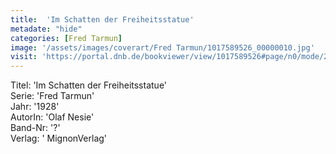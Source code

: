 ```yaml
---
title:  'Im Schatten der Freiheitsstatue'
metadate: "hide"
categories: [Fred Tarmun]
image: '/assets/images/coverart/Fred Tarmun/1017589526_00000010.jpg'
visit: 'https://portal.dnb.de/bookviewer/view/1017589526#page/n0/mode/2up'
---
```

Titel: 'Im Schatten der Freiheitsstatue' <br>
Serie: 'Fred Tarmun' <br>
Jahr: '1928' <br>
AutorIn: 'Olaf Nesie' <br>
Band-Nr: '?' <br>
Verlag: ' MignonVerlag'
